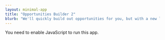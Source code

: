 ```yaml
---
layout: minimal-app
title: "Opportunities Builder 2"
blurb: "We'll quickly build out opportunities for you, but with a new layout."
---
```


<link rel="manifest" href="manifest.json"/>

<script defer="defer" src="static/js/main.308b88de.js"></script>

<link href="static/css/main.e6c13ad2.css" rel="stylesheet">

<noscript>You need to enable JavaScript to run this app.</noscript>

<div id="root"></div>
